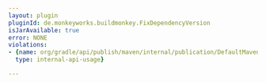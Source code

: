```yaml
---
layout: plugin
pluginId: de.monkeyworks.buildmonkey.FixDependencyVersion
isJarAvailable: true
error: NONE
violations:
- {name: org/gradle/api/publish/maven/internal/publication/DefaultMavenPublication,
  type: internal-api-usage}

---
```

